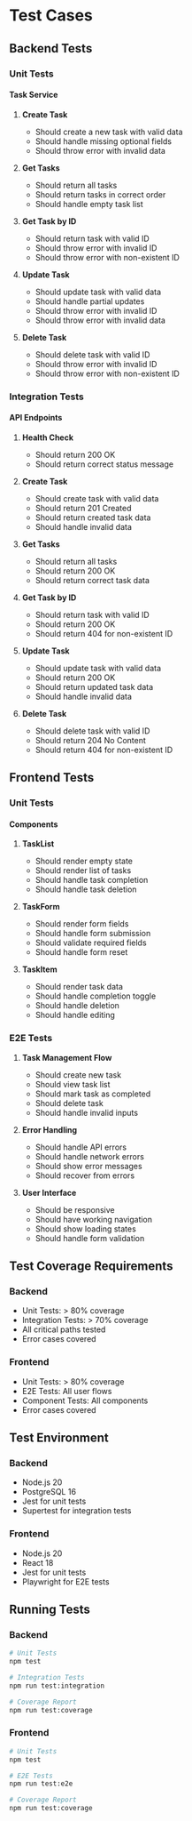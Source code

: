 # Test Cases

## Backend Tests

### Unit Tests

#### Task Service
1. **Create Task**
   - Should create a new task with valid data
   - Should handle missing optional fields
   - Should throw error with invalid data

2. **Get Tasks**
   - Should return all tasks
   - Should return tasks in correct order
   - Should handle empty task list

3. **Get Task by ID**
   - Should return task with valid ID
   - Should throw error with invalid ID
   - Should throw error with non-existent ID

4. **Update Task**
   - Should update task with valid data
   - Should handle partial updates
   - Should throw error with invalid ID
   - Should throw error with invalid data

5. **Delete Task**
   - Should delete task with valid ID
   - Should throw error with invalid ID
   - Should throw error with non-existent ID

### Integration Tests

#### API Endpoints
1. **Health Check**
   - Should return 200 OK
   - Should return correct status message

2. **Create Task**
   - Should create task with valid data
   - Should return 201 Created
   - Should return created task data
   - Should handle invalid data

3. **Get Tasks**
   - Should return all tasks
   - Should return 200 OK
   - Should return correct task data

4. **Get Task by ID**
   - Should return task with valid ID
   - Should return 200 OK
   - Should return 404 for non-existent ID

5. **Update Task**
   - Should update task with valid data
   - Should return 200 OK
   - Should return updated task data
   - Should handle invalid data

6. **Delete Task**
   - Should delete task with valid ID
   - Should return 204 No Content
   - Should return 404 for non-existent ID

## Frontend Tests

### Unit Tests

#### Components
1. **TaskList**
   - Should render empty state
   - Should render list of tasks
   - Should handle task completion
   - Should handle task deletion

2. **TaskForm**
   - Should render form fields
   - Should handle form submission
   - Should validate required fields
   - Should handle form reset

3. **TaskItem**
   - Should render task data
   - Should handle completion toggle
   - Should handle deletion
   - Should handle editing

### E2E Tests

1. **Task Management Flow**
   - Should create new task
   - Should view task list
   - Should mark task as completed
   - Should delete task
   - Should handle invalid inputs

2. **Error Handling**
   - Should handle API errors
   - Should handle network errors
   - Should show error messages
   - Should recover from errors

3. **User Interface**
   - Should be responsive
   - Should have working navigation
   - Should show loading states
   - Should handle form validation

## Test Coverage Requirements

### Backend
- Unit Tests: > 80% coverage
- Integration Tests: > 70% coverage
- All critical paths tested
- Error cases covered

### Frontend
- Unit Tests: > 80% coverage
- E2E Tests: All user flows
- Component Tests: All components
- Error cases covered

## Test Environment

### Backend
- Node.js 20
- PostgreSQL 16
- Jest for unit tests
- Supertest for integration tests

### Frontend
- Node.js 20
- React 18
- Jest for unit tests
- Playwright for E2E tests

## Running Tests

### Backend
```bash
# Unit Tests
npm test

# Integration Tests
npm run test:integration

# Coverage Report
npm run test:coverage
```

### Frontend
```bash
# Unit Tests
npm test

# E2E Tests
npm run test:e2e

# Coverage Report
npm run test:coverage
``` 